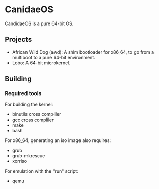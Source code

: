 # CanidaeOS

CandidaeOS is a pure 64-bit OS.

## Projects

* African Wild Dog (awd): A shim bootloader for x86_64, to go from a multiboot to a pure 64-bit environment.
* Lobo: A 64-bit microkernel.

## Building

### Required tools
For building the kernel:
* binutils cross compliler
* gcc cross compliler
* make
* bash

For x86_64, generating an iso image also requires:
* grub
* grub-mkrescue
* xorriso

For emulation with the "run" script:
* qemu